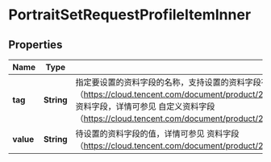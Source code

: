 

# PortraitSetRequestProfileItemInner


## Properties

| Name | Type | Description | Notes |
|------------ | ------------- | ------------- | -------------|
|**tag** | **String** | 指定要设置的资料字段的名称，支持设置的资料字段有：1. 标配资料字段，详情可参见 标配资料字段（https://cloud.tencent.com/document/product/269/1500#.E6.A0.87.E9.85.8D.E8.B5.84.E6.96.99.E5.AD.97.E6.AE.B5）2. 自定义资料字段，详情可参见 自定义资料字段（https://cloud.tencent.com/document/product/269/1500#.E8.87.AA.E5.AE.9A.E4.B9.89.E8.B5.84.E6.96.99.E5.AD.97.E6.AE.B5） |  |
|**value** | **String** | 待设置的资料字段的值，详情可参见 资料字段（https://cloud.tencent.com/document/product/269/1500#.E8.B5.84.E6.96.99.E5.AD.97.E6.AE.B5） |  |



